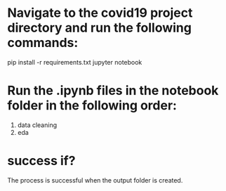# Navigate to the covid19 project directory and run the following commands:
pip install -r requirements.txt
jupyter notebook

# Run the .ipynb files in the notebook folder in the following order:
1. data cleaning
2. eda

# success if?
The process is successful when the output folder is created.